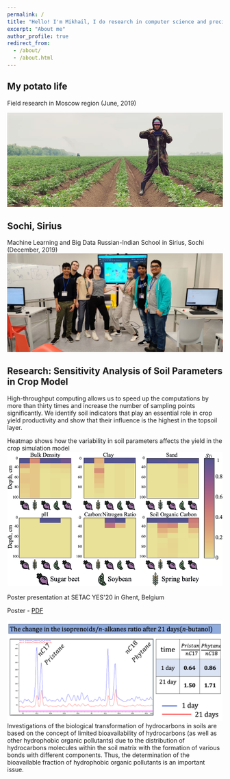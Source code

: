 ```yaml
---
permalink: /
title: "Hello! I'm Mikhail, I do research in computer science and precision agricluture 🚜 PhD student in Skoltech 💡"
excerpt: "About me"
author_profile: true
redirect_from: 
  - /about/
  - /about.html
---
```


## My potato life

Field research in Moscow region (June, 2019)


![My potato life🤷‍♀️](/images/penetrolog.jpg)



## Sochi, Sirius
Machine Learning and Big Data Russian-Indian School in Sirius, Sochi (December, 2019)
![Sirius](images/sirius.jpg)

## Research: Sensitivity Analysis of Soil Parameters in Crop Model

High-throughput computing allows us to speed up the computations by more than thirty times and increase the number of sampling points significantly. We identify soil indicators that play an essential role in crop yield productivity and show that their influence is the highest in the topsoil layer.


Heatmap shows how the variability in soil parameters affects the yield in the crop simulation model
![Soil_layers](images/Heatmap_ST_Sunset_review.png)

Poster presentation at SETAC YES'20 in Ghent, Belgium



Poster - [PDF](/images/ghent_for_site.png)
 

![Bioav-part-oil](/images/GH-OIL-BIOAV.png)
Investigations of the biological transformation of hydrocarbons in soils are based on the concept of limited bioavailability of hydrocarbons (as well as other hydrophobic organic pollutants) due to the distribution of hydrocarbons molecules within the soil matrix with the formation of various bonds with different components. Thus, the determination of the bioavailable fraction of hydrophobic organic pollutants is an important issue. 
